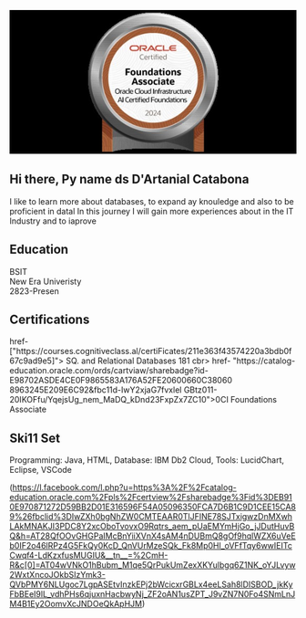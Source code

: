 ![Laravel logotype min](https://github.com/dwightpascua/Oracle-Certificates/blob/main/OCI%20AI%20Certfied%20Foundations%20.jpg)

## <hl> Hi there, Py name ds D'Artanial Catabona </h1>
I like to learn more about databases, to expand ay knouledge and also to be proficient in datal In this journey I will gain more experiences about in the IT Industry and to iaprove
<h2>Education</h2> 
BSIT 
<br>
New Era Univeristy 
<br> 
2823-Presen 
<h2>Certifications</h2>
href- ["https://courses.cognitiveclass.al/certiFicates/211e363f43574220a3bdb0f67c9ad9e5]"> SQ. and Relational Databases 181</a> cbr> href- "https://catalog-education.oracle.com/ords/cartviaw/sharebadge?id-E98702ASDE4CE0F9865583A176A52FE20600660C38060 8963245E209E6C92&fbc11d-IwY2xjaG7fvxlel GBtz011-20IKOFfu/YqejsUg_nem_MaDQ_kDnd23FxpZx7ZC10">0CI Foundations Associate</a> 
<h2>Ski11 Set</h2>
Programming: Java, HTML, Database: IBM Db2 Cloud, Tools: LucidChart, Eclipse, VSCode

(https://l.facebook.com/l.php?u=https%3A%2F%2Fcatalog-education.oracle.com%2Fpls%2Fcertview%2Fsharebadge%3Fid%3DEB910E970871272D59BB2D01E316596F54A05096350FCA7D6B1C9D1CEE15CA89%26fbclid%3DIwZXh0bgNhZW0CMTEAAR0TlJFINE78SJTxigwzDnMXwhLAkMNAKJI3PDC8Y2xcOboTvovxO9Rqtrs_aem_pUaEMYmHjGo_jJDutHuvBQ&h=AT28QfOOvGHGPaIMcBnYiiXVnX4sAM4nDUBmQ8gOf9hqlWZX6uVeEb0IF2o46lRPz4G5FkQy0KcD_QnVUrMzeSQk_Fk8Mp0Hl_oVFfTqy6wwIEITcCwqf4-LdKzxfusMUGIU&__tn__=%2CmH-R&c[0]=AT04wVNkO1hBubm_M1qe5QrPukUmZexXKYulbgq6Z1NK_oYJLvyw2WxtXncoJOkbSIzYmk3-QVbPMY6NLUgoc7LgpASEtvInzkEPj2bWcicxrGBLx4eeLSah8lDISBOD_jkKyFbBEeI9lL_vdhPHs6qjuxnHacbwyNj_ZF2oAN1usZPT_J9vZN7N0Fo4SNmLnJM4B1Ey2OomvXcJNDOeQkApHJM)


